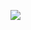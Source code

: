 ![](https://media.discordapp.net/attachments/1177349204071428146/1206552560102809620/F1d3WZG.gif?ex=65dc6ca2&is=65c9f7a2&hm=2a0e3124c6fdc7902e433c9dbbac0617e20e0a312148bd458fa4cf34d4d7910c&=&width=733&height=733)
